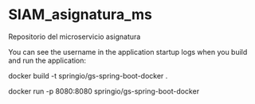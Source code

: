 # SIAM_asignatura_ms
Repositorio del microservicio asignatura

You can see the username in the application startup logs when you build and run the application:

docker build -t springio/gs-spring-boot-docker .

docker run -p 8080:8080 springio/gs-spring-boot-docker

